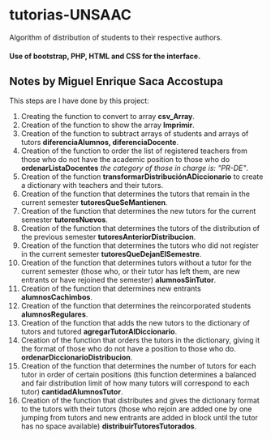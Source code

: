 # tutorias-UNSAAC

Algorithm of distribution of students to their respective authors.
#### Use of bootstrap, PHP, HTML and CSS for the interface.

## Notes by Miguel Enrique Saca Accostupa
This steps are I have done by this project:

1. Creating the function to convert to array **csv_Array**.
2. Creation of the function to show the array **Imprimir**.
3. Creation of the function to subtract arrays of students and arrays of tutors **diferenciaAlumnos, diferenciaDocente**.
4. Creation of the function to order the list of registered teachers from those who do not have the academic position to those who do **ordenarListaDocentes** *the category of those in charge is: "PR-DE"*.
5. Creation of the function **transformarDistribuciónADiccionario** to create a dictionary with teachers and their tutors.
6. Creation of the function that determines the tutors that remain in the current semester **tutoresQueSeMantienen**.
7. Creation of the function that determines the new tutors for the current semester **tutoresNuevos**.
8. Creation of the function that determines the tutors of the distribution of the previous semester **tutoresAnteriorDistribucion**.
9. Creation of the function that determines the tutors who did not register in the current semester **tutoresQueDejanElSemestre**.
10. Creation of the function that determines tutors without a tutor for the current semester (those who, or their tutor has left them, are new entrants or have rejoined the semester) **alumnosSinTutor**.
11. Creation of the function that determines new entrants **alumnosCachimbos**.
12. Creation of the function that determines the reincorporated students **alumnosRegulares**.
13. Creation of the function that adds the new tutors to the dictionary of tutors and tutored **agregarTutorAlDiccionario**.
14. Creation of the function that orders the tutors in the dictionary, giving it the format of those who do not have a position to those who do. **ordenarDiccionarioDistribucion**.
15. Creation of the function that determines the number of tutors for each tutor in order of certain positions (this function determines a balanced and fair distribution limit of how many tutors will correspond to each tutor) **cantidadAlumnosTutor**.
16. Creation of the function that distributes and gives the dictionary format to the tutors with their tutors (those who rejoin are added one by one jumping from tutors and new entrants are added in block until the tutor has no space available) **distribuirTutoresTutorados**.

